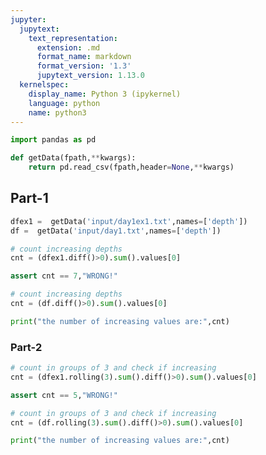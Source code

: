 ```yaml
---
jupyter:
  jupytext:
    text_representation:
      extension: .md
      format_name: markdown
      format_version: '1.3'
      jupytext_version: 1.13.0
  kernelspec:
    display_name: Python 3 (ipykernel)
    language: python
    name: python3
---
```


```python
import pandas as pd
```

```python
def getData(fpath,**kwargs):
    return pd.read_csv(fpath,header=None,**kwargs)
```

## Part-1

```python
dfex1 =  getData('input/day1ex1.txt',names=['depth'])
df =  getData('input/day1.txt',names=['depth'])
```

```python
# count increasing depths
cnt = (dfex1.diff()>0).sum().values[0]
```

```python
assert cnt == 7,"WRONG!"
```

```python
# count increasing depths
cnt = (df.diff()>0).sum().values[0]
```

```python
print("the number of increasing values are:",cnt)
```

### Part-2

```python
# count in groups of 3 and check if increasing
cnt = (dfex1.rolling(3).sum().diff()>0).sum().values[0]
```

```python
assert cnt == 5,"WRONG!"
```

```python
# count in groups of 3 and check if increasing
cnt = (df.rolling(3).sum().diff()>0).sum().values[0]
```

```python
print("the number of increasing values are:",cnt)
```

```python

```
